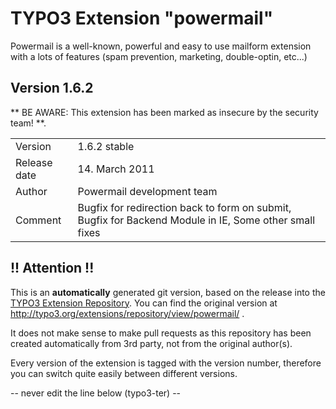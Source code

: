 # TYPO3 Extension "powermail"
Powermail is a well-known, powerful and easy to use mailform extension with a lots of features (spam prevention, marketing, double-optin, etc...)

## Version 1.6.2
** BE AWARE: This extension has been marked as insecure by the security team! **.



<table>
	<tr><td>Version</td><td>1.6.2 stable</td></tr>
	<tr><td>Release date</td><td>14. March 2011</td></tr>
	<tr><td>Author</td><td>Powermail development team</td></tr>
	<tr><td>Comment</td><td>Bugfix for redirection back to form on submit, Bugfix for Backend Module in IE, Some other small fixes</td></tr>
</table>

## !! Attention !!
This is an **automatically** generated git version, based on the release into the [TYPO3 Extension Repository](http://www.typo3.org/extensions/).
You can find the original version at http://typo3.org/extensions/repository/view/powermail/ .

It does not make sense to make pull requests as this repository has been created automatically from 3rd party, not from the original author(s).

Every version of the extension is tagged with the version number, therefore you can switch quite easily between different versions.


-- never edit the line below (typo3-ter) --